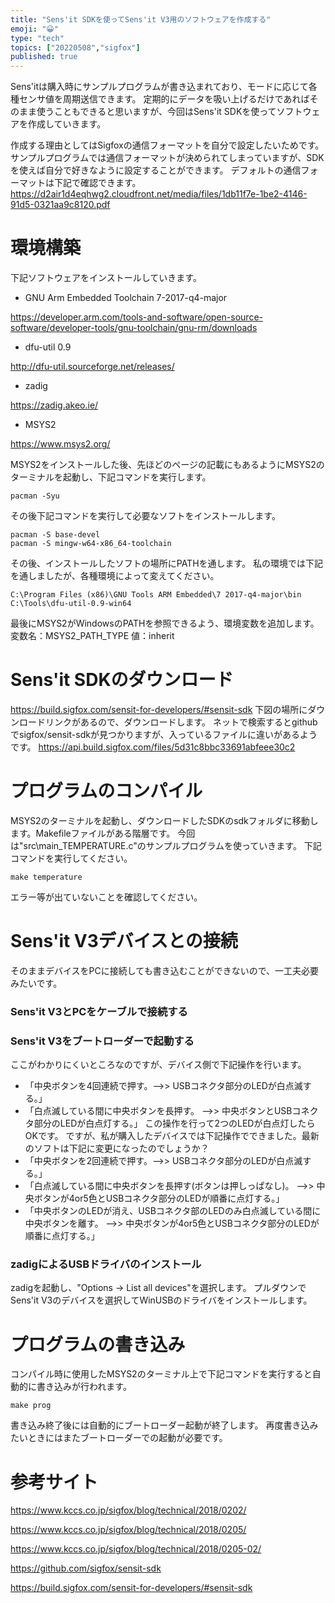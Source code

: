 ```yaml
---
title: "Sens'it SDKを使ってSens'it V3用のソフトウェアを作成する"
emoji: "😀"
type: "tech"
topics: ["20220508","sigfox"]
published: true
---
```

Sens'itは購入時にサンプルプログラムが書き込まれており、モードに応じて各種センサ値を周期送信できます。
定期的にデータを吸い上げるだけであればそのまま使うこともできると思いますが、今回はSens'it SDKを使ってソフトウェアを作成していきます。

作成する理由としてはSigfoxの通信フォーマットを自分で設定したいためです。
サンプルプログラムでは通信フォーマットが決められてしまっていますが、SDKを使えば自分で好きなように設定することができます。
デフォルトの通信フォーマットは下記で確認できます。
https://d2air1d4eqhwg2.cloudfront.net/media/files/1db11f7e-1be2-4146-91d5-0321aa9c8120.pdf

# 環境構築
下記ソフトウェアをインストールしていきます。
- GNU Arm Embedded Toolchain 7-2017-q4-major

https://developer.arm.com/tools-and-software/open-source-software/developer-tools/gnu-toolchain/gnu-rm/downloads

- dfu-util 0.9

http://dfu-util.sourceforge.net/releases/

- zadig

https://zadig.akeo.ie/

- MSYS2

https://www.msys2.org/

MSYS2をインストールした後、先ほどのページの記載にもあるようにMSYS2のターミナルを起動し、下記コマンドを実行します。
```
pacman -Syu
```
その後下記コマンドを実行して必要なソフトをインストールします。
```
pacman -S base-devel
pacman -S mingw-w64-x86_64-toolchain
```

その後、インストールしたソフトの場所にPATHを通します。
私の環境では下記を通しましたが、各種環境によって変えてください。
```
C:\Program Files (x86)\GNU Tools ARM Embedded\7 2017-q4-major\bin
C:\Tools\dfu-util-0.9-win64
```

最後にMSYS2がWindowsのPATHを参照できるよう、環境変数を追加します。
変数名：MSYS2_PATH_TYPE
値：inherit

# Sens'it SDKのダウンロード
https://build.sigfox.com/sensit-for-developers/#sensit-sdk
下図の場所にダウンロードリンクがあるので、ダウンロードします。
ネットで検索するとgithubでsigfox/sensit-sdkが見つかりますが、入っているファイルに違いがあるようです。
https://api.build.sigfox.com/files/5d31c8bbc33691abfeee30c2

# プログラムのコンパイル
MSYS2のターミナルを起動し、ダウンロードしたSDKのsdkフォルダに移動します。Makefileファイルがある階層です。
今回は"src\main_TEMPERATURE.c"のサンプルプログラムを使っていきます。
下記コマンドを実行してください。
```
make temperature
```

エラー等が出ていないことを確認してください。

# Sens'it V3デバイスとの接続
そのままデバイスをPCに接続しても書き込むことができないので、一工夫必要みたいです。

### Sens'it V3とPCをケーブルで接続する

### Sens'it V3をブートローダーで起動する
ここがわかりにくいところなのですが、デバイス側で下記操作を行います。
+ 「中央ボタンを4回連続で押す。-->> USBコネクタ部分のLEDが白点滅する。」
+ 「白点滅している間に中央ボタンを長押す。 -->> 中央ボタンとUSBコネクタ部分のLEDが白点灯する。」
この操作を行って2つのLEDが白点灯したらOKです。
ですが、私が購入したデバイスでは下記操作でできました。最新のソフトは下記に変更になったのでしょうか？
+ 「中央ボタンを2回連続で押す。-->> USBコネクタ部分のLEDが白点滅する。」
+ 「白点滅している間に中央ボタンを長押す(ボタンは押しっぱなし)。 -->> 中央ボタンが4or5色とUSBコネクタ部分のLEDが順番に点灯する。」
+ 「中央ボタンのLEDが消え、USBコネクタ部のLEDのみ白点滅している間に中央ボタンを離す。 -->> 中央ボタンが4or5色とUSBコネクタ部分のLEDが順番に点灯する。」

### zadigによるUSBドライバのインストール
zadigを起動し、"Options -> List all devices"を選択します。
プルダウンでSens'it V3のデバイスを選択してWinUSBのドライバをインストールします。

# プログラムの書き込み
コンパイル時に使用したMSYS2のターミナル上で下記コマンドを実行すると自動的に書き込みが行われます。
```
make prog
```

書き込み終了後には自動的にブートローダー起動が終了します。
再度書き込みたいときにはまたブートローダーでの起動が必要です。

# 参考サイト
https://www.kccs.co.jp/sigfox/blog/technical/2018/0202/

https://www.kccs.co.jp/sigfox/blog/technical/2018/0205/

https://www.kccs.co.jp/sigfox/blog/technical/2018/0205-02/

https://github.com/sigfox/sensit-sdk

https://build.sigfox.com/sensit-for-developers/#sensit-sdk


